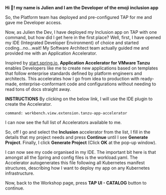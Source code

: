 **Hi 👋! my name is Julien and I am the Developer of the emoji inclusion app**

So, the Platform team has deployed and pre-configured TAP for me and gave me Developer access. 

Now, as Julien the Dev, I have deployed my Inclusion app on TAP with one command, but how did I get here in the first place?
Well, first, I have opened my IDE (Integrated Developer Environment) of choice and started coding...no...wait! 
My Software Architect team actually guided me and provided me with an Application Accelerator. 

Inspired by [start.spring.io](https://start.spring.io), **Application Accelerator for VMware Tanzu** enables Developers like me to create new applications based on templates that follow enterprise standards defined by platform engineers and architects. This accelerates how I go from idea to production with ready-made, enterprise-conformant code and configurations without needing to read tons of docs straight away.

**INSTRUCTIONS**
By clicking on the below link, I will use the IDE plugin to create the Accelerator.
```editor:execute-command
command: workbench.view.extension.tanzu-app-accelerator
```

I can now see the full list of Accelerators available to me.

So, off I go and select the **Inclusion** accelerator from the list, I fill in the details that my project needs and press **Continue** until I see **Generate Project**. Finally, I click **Generate Project** (Click **OK** at the pop-up window).

I can now see my code organised in my IDE. The important bit here is that amongst all the Spring and config files is the workload.yaml. The Accelerator autogenerates this file following all Kubernetes manifest structures, describing how I want to deploy my app on any Kubernetes infrastructure.  

Now, back to the Workshop page, press **TAP UI - CATALOG** button to continue.

